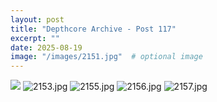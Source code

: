 ```yaml
---
layout: post
title: "Depthcore Archive - Post 117"
excerpt: ""
date: 2025-08-19
image: "/images/2151.jpg"  # optional image
---
```


<img src="/images/2151.jpg">
<img src="/images/2153.jpg" alt="2153.jpg"/>
<img src="/images/2155.jpg" alt="2155.jpg"/>
<img src="/images/2156.jpg" alt="2156.jpg"/>
<img src="/images/2157.jpg" alt="2157.jpg"/>
